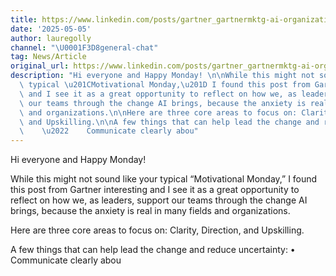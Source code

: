 ```yaml
---
title: https://www.linkedin.com/posts/gartner_gartnermktg-ai-organizationalchange-activity-7325148268252831748-P4mE?
date: '2025-05-05'
author: lauregolly
channel: "\U0001F3D8general-chat"
tag: News/Article
original_url: https://www.linkedin.com/posts/gartner_gartnermktg-ai-organizationalchange-activity-7325148268252831748-P4mE?
description: "Hi everyone and Happy Monday! \n\nWhile this might not sound like your\
  \ typical \u201CMotivational Monday,\u201D I found this post from Gartner interesting\
  \ and I see it as a great opportunity to reflect on how we, as leaders, support\
  \ our teams through the change AI brings, because the anxiety is real in many fields\
  \ and organizations.\n\nHere are three core areas to focus on: Clarity, Direction,\
  \ and Upskilling.\n\nA few things that can help lead the change and reduce uncertainty:\n\
  \    \u2022    Communicate clearly abou"
---
```


Hi everyone and Happy Monday! 

While this might not sound like your typical “Motivational Monday,” I found this post from Gartner interesting and I see it as a great opportunity to reflect on how we, as leaders, support our teams through the change AI brings, because the anxiety is real in many fields and organizations.

Here are three core areas to focus on: Clarity, Direction, and Upskilling.

A few things that can help lead the change and reduce uncertainty:
    •    Communicate clearly abou